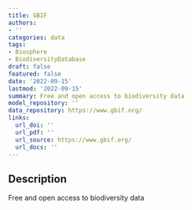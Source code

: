 ```yaml
---
title: GBIF
authors:
- ''
categories: data
tags:
- Biosphere
- BiodiversityDatabase
draft: false
featured: false
date: '2022-09-15'
lastmod: '2022-09-15'
summary: Free and open access to biodiversity data
model_repository: ''
data_repository: https://www.gbif.org/
links:
  url_doi: ''
  url_pdf: ''
  url_source: https://www.gbif.org/
  url_docs: ''
---
```


## Description

Free and open access to biodiversity data


